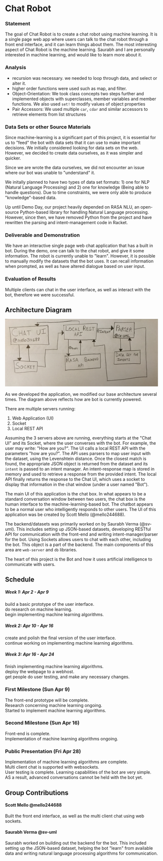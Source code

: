# Chat Robot

### Statement
The goal of Chat Robot is to create a chat robot using machine learning. It is a single page web app where users can talk to the chat robot through a front end interface, and it can learn things about them. The most interesting aspect of Chat Robot is the machine learning. Saurabh and I are personally interested in machine learning, and would like to learn more about it.

### Analysis
- recursion was necessary. we needed to loop through data, and select or alter it.
- higher order functions were used such as map, and filter.
- Object-Orientation: We took class concepts two steps further and implemented objects with superclasses, member variables and member functions. We also used `set!` to modify values of object properties
- Pair Accessors: We used multiple `car`, `cdar` and similar accessors to retrieve elements from list structures


### Data Sets or other Source Materials
Since machine-learning is a significant part of this project, it is essential for us to "feed" the bot with data sets that it can use to make important decisions. We initially considered looking for data sets on the web. However, we decided to create data ourselves, as it was simpler and quicker.

Since we are wrote the data ourselves, we did not encounter an issue where our bot was unable to "understand" it.

We initally planned to have two types of data set formats: 1) one for NLP (Natural Language Processing) and 2) one for knowledge (Being able to handle questions). Due to time constraints, we were only able to produce "knowledge"-based data.

Up until Demo Day, our project heavily depended on RASA NLU, an open-source Python-based library for handling Natural Language processing. However, since then, we have removed Python from the project and have rewritten the parsing and intent-management code in Racket.

### Deliverable and Demonstration
We have an interactive single page web chat application that has a built in bot. During the demo, one can talk
to the chat robot, and give it some information. The robot is currently unable to "learn". However, it is possible to manually modify the datasets that the bot uses. It can recall information when prompted, as well as have altered dialogue based on user input.

### Evaluation of Results
Multiple clients can chat in the user interface, as well as interact with the bot, therefore we were successful.

## Architecture Diagram
![Architecture](/Architecture_Update.jpg?raw=true "Architecture")

As we developed the application, we modified our base architecture several times. The diagram above reflects how are bot is currently powered.

There are multiple servers running:
1. Web Application (UI)
2. Socket
3. Local REST API

Assuming the 3 servers above are running, everything starts at the "Chat UI" and its Socket, where the user converses with the bot. For example, the user may write: "How are you?". The UI calls a local REST API with the parameters "how are you?". The API uses parsers to map user input with the dataset, using the Levenshtein distance. Once the closest match is found, the appropriate JSON object is returned from the dataset and its `intent` is passed to an intent manager. An intent-response map is stored in memory and used to retrieve a response from the provided intent. The local API finally returns the response to the Chat UI, which uses a socket to display that information in the chat window (under a user named "Bot").

The main UI of this application is the chat box. In what appears to be a standard conversation window between two users, the chat box is the human interface to the machine-learning-based bot. The chatbot appears to be a normal user who intelligently responds to other users. The UI of this application was be created by Scott Mello (@mello244688).

The backend/datasets was primarily worked on by Saurabh Verma (@sv-uml). This includes setting up JSON-based datasets, developing RESTful API for communication with the front-end and writing intent-manager/parser for the bot. Using Sockets allows users to chat with each other, including the bot. This object is a part of the backend. The main components of this area are `web-server` and `db` libraries.

The heart of this project is the Bot and how it uses artificial intelligence to communicate with users.

## Schedule
##### Week 1: Apr 2 - Apr 9
build a basic prototype of the user interface.  
do research on machine learning.  
begin implementing machine learning algorithms.  
##### Week 2: Apr 10 - Apr 16
create and polish the final version of the user interface.  
continue working on implementing machine learning algorithms.  
##### Week 3: Apr 16 - Apr 24
finish implementing machine learning algorithms.  
deploy the webpage to a webhost.  
get people do user testing, and make any necessary changes.  


### First Milestone (Sun Apr 9)
The front-end prototype will be complete.  
Research concerning machine learning ongoing.  
Started to implement machine learning algorithms.  

### Second Milestone (Sun Apr 16)
Front-end is complete.  
Implementation of machine learning algorithms ongoing.  

### Public Presentation (Fri Apr 28)
Implementation of machine learning algorithms are complete.  
Multi client chat is supported with websockets.  
User testing is complete.
Learning capabilities of the bot are very simple. AS a result, advanced conversations cannot be held with the bot yet.

## Group Contributions

#### Scott Mello @mello244688
Built the front end interface, as well as the multi client chat using web sockets.

#### Saurabh Verma @sv-uml
Saurabh worked on building out the backend for the bot. This included setting up the JSON-based dataset, helping the bot "learn" from available data and writing natural language processing algorithms for communication.



